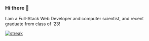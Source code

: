 ### Hi there 👋

I am a Full-Stack Web Developer and computer scientist, and recent graduate from class of ‘23!

[![streak](https://codeium.com/badges/v2/user/haydenmarshall65/streak)](https://codeium.com/profile/haydenmarshall65)
<!--
**haydenmarshall65/haydenmarshall65** is a ✨ _special_ ✨ repository because its `README.md` (this file) appears on your GitHub profile.

Here are some ideas to get you started:

- 🔭 I’m currently working on ...
- 🌱 I’m currently learning ...
- 👯 I’m looking to collaborate on ...
- 🤔 I’m looking for help with ...
- 💬 Ask me about ...
- 📫 How to reach me: ...
- 😄 Pronouns: ...
- ⚡ Fun fact: ...
-->
